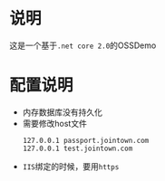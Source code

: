# 说明
 这是一个基于`.net core 2.0`的OSSDemo
# 配置说明
 * 内存数据库没有持久化
 * 需要修改host文件
   ```
   127.0.0.1 passport.jointown.com
   127.0.0.1 test.jointown.com
   ```
 * `IIS`绑定的时候，要用`https`
